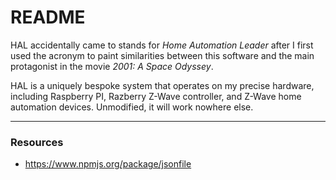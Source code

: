 # README

HAL accidentally came to stands for *Home Automation Leader* after I first used
the acronym to paint similarities between this software and the main protagonist
in the movie *2001: A Space Odyssey*.

HAL is a uniquely bespoke system that operates on my precise hardware, including
Raspberry PI, Razberry Z-Wave controller, and Z-Wave home automation devices.
Unmodified, it will work nowhere else.

---

### Resources

* https://www.npmjs.org/package/jsonfile
